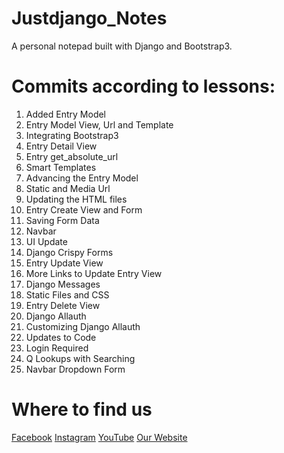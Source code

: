 # Justdjango_Notes
A personal notepad built with Django and Bootstrap3.

# Commits according to lessons:

1. Added Entry Model
2. Entry Model View, Url and Template
3. Integrating Bootstrap3
4. Entry Detail View
5. Entry get_absolute_url
6. Smart Templates
7. Advancing the Entry Model
8. Static and Media Url
9. Updating the HTML files
10. Entry Create View and Form
11. Saving Form Data
12. Navbar
13. UI Update
14. Django Crispy Forms
15. Entry Update View
16. More Links to Update Entry View
17. Django Messages
18. Static Files and CSS
19. Entry Delete View
20. Django Allauth
21. Customizing Django Allauth
22. Updates to Code
23. Login Required
24. Q Lookups with Searching
25. Navbar Dropdown Form

# Where to find us
[Facebook](https://www.facebook.com/justdjangocode/)
[Instagram](https://www.instagram.com/justdjangocode/)
[YouTube](https://www.youtube.com/channel/UCRM1gWNTDx0SHIqUJygD-kQ)
[Our Website](https://www.justdjango.com)
